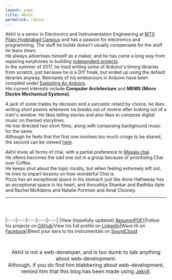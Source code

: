 ```yaml
---
layout: page
title: About
permalink: /about
---
```



Akhil is a senior in Electronics and Instrumentation Engineering at [BITS Pilani Hyderabad Campus](http://www.bits-pilani.ac.in/hyderabad/) and has a passion for electronics and programming. The stuff he builds doesn't usually compensate for the stuff he tears down.<br>
He always advertises himself as a maker, and he has come a long way from repairing earphones to building [independent projects](projects).<br>
In the summer of 2017, he tried writing some of Arduino's timing libraries from scratch, just because he is a DIY freak, but ended up using the default libraries anyway. Remnants of his endeavours in Arduino have been compiled under [Exploiting An Arduino](arduino-tutorials).<br>
His current interests include **Computer Architecture** and **MEMS (Micro Electro Mechanical Systems)**.

A jack of some trades by decision and a sarcastic retard by choice, he likes writing short poems whenever he breaks out of reverie after looking out of a train's window.
He likes telling stories and also likes to compose digital music on themed storylines.<br>
He has directed two short films, along with composing background music for the same.<br>
Although he feels that the first one involves too much cringe to be shared, the second can be viewed [here](https://youtu.be/PNcLJ-C4uQ0 "Imagine").

Akhil loves all forms of chai, with a partial preference to [Masala chai](https://en.wikipedia.org/wiki/Masala_chai).<br>
He oftens becomes the odd one out in a group because of prioritising Chai over Coffee.<br>
He keeps shut about the topic mostly, but when feeling extremely left out, he tries to impart lessons on how wonderful Chai is.<br>
Pizza has an exceptional space in his stomach just like Anne Hathaway has an exceptional space in his heart, and Anoushka Shankar and Radhika Apte and Rachel McAdams and Natalie Portman and Amal Clooney.

---
<br>
<br>

|:---:|:---:|:---:|:---:|:---:|
|View (hopefully updated) [Resume(PDF)](assets/resumeARB.pdf)|Follow his projects on [GitHub](https://github.com/akhilrb)|View his full profile on [LinkedIn](https://www.linkedin.com/in/akhil-raj-baranwal)|Wave Hi on [Facebook](https://facebook.com/akhil.r.baranwal)|Bleed your ears to his instrumentals on [SoundCloud](https://soundcloud.com/akhil-baranwal)

<br>

<div style="font-size:16px; text-align: center">

Akhil is not a web-developer, and is too dumb to talk anything about web-development.<br>
Although, if you do find him blabbering about web-development, remind him that this blog has been made using <a href="https://jekyllrb.com">Jekyll</a>.

</div>
